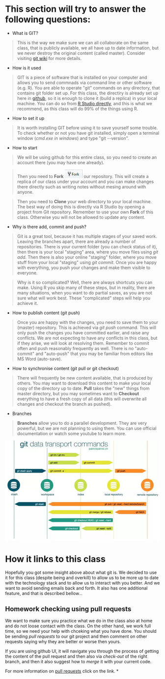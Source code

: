 # This section will try to answer the following questions:
* What is GIT?
> This is the way we make sure we can all collaborate on the same class, that is publicly available, we all have up to date information, but we never destroy the original content (called master). Consider visiting [git wiki](https://en.wikipedia.org/wiki/Git) for more details.
* How is it used
> GIT is a piece of software that is installed on your computer and allows you to send commnads via command line or other software (e.g. R). You are able to operate "git" commands on any directory, that contains git folder set up. 
> For this class, the directiry is already set up here in [github](https://github.com/ex-man/GeneralInsurance_Class), so it is enough to clone it (build a replica) in your local machine. You can do so from [R Studio directly](http://www.audhalbritter.com/wp-content/uploads/2016/12/Github-%E2%80%93-R-studio-Cheat-Sheet.pdf), and this is what we recommend, as this class will do 99% of the things using R.
* How to set it up
> It is worth installing GIT before using it to save yourself some trouble. To check whether or not you have git installed, simply open a terminal window (*cmd.exe in windows*) and type "git --version".
* How to start
> We will be using github for this entire class, so you need to create an account there (you may have one already).

> Then you need to **Fork** ![](About_git_files/Fork.png) our repository. This will create a replica of our class under your account and you can make changes there directly such as writing notes without mesing around with anyone. 

> Then you need to **Clone** your web directory to your local machine. The best way of doing this is directly via R Studio by opening a project from Git repository.
> Remember to use your own **Fork** of this class. Otherwise you will not be allowed to update any content.

* Why is there add, commit and push?
> Git is a great tool, because it has multiple stages of your saved work. Leaving the branches apart, there are already a number of repositories.
> There is your current folder (you can check status of it), then there is your local "staging" area, where you move files using *git add*.
> Then there is also your online "staging" folder, where you move stuff from your local "staging" using *git commit*.
> Once you are happy with everything, you push your changes and make them visible to everyone.

> Why is it so complicated? Well, there are always shortcuts you can make. Using R you skip many of these steps, but in reality, there are many situations,
> when you want to do partial saves, as you are not sure what will work best. These "complicated" steps will help you achieve it.

* How to publish content (git push)
> Once you are happy with the changes, you need to save them to your (master) repository. This is achieved via *git push* command. This will only push the changes you have committed earlier, and raise any conflicts. We are not expecting to have any conflicts in this class, but if they arise, we will look at resolving them.
> Remember to commit often and push reasonably frequently as well. There is no "auto-commit" and "auto-push" that you may be familiar from editors like MS Word (auto-save).

* How to synchronise content (git pull or git checkout)
> There will frequently be new content available, that is produced by others. You may want to download this content to make your local copy of the directory up to date. **Pull** takes the "new" things from master directory, but you may sometimes want to **Checkout** everything to have a fresh copy of all data (this will overwrite all changes and checkout the branch as pushed).

* Branches
> **Branches** allow you to do a parallel development. They are very powerful, but we are  not planning to using them. You can use official documentation or watch some youtube to learn more. 

![](About_git_files/GIT_Cheat_Sheet.png)

# How it links to this class
Hopefully you got some insight above about what git is. We decided to use it for this class (despite being and overkill) to allow us to be more up to date with the technology stack and to allow us to interact with you better. And we want to avoid sending emails back and forth. It also has one additional feature, and that is described bellow...

## Homework checking using pull requests
We want to make sure you practice what we do in the class also at home and do not loose contact with the class. On the other hand, we work full time, so we need your help with chceking what you have done. You should be sending *pull requests* to our git project and then comment on other requests saying why they are better or worse then yours.

If you are using github UI, it will navigate you through the process of getting the content of the pull request and then also via *check-out* of the right branch, and then it also suggest how to *merge* it with your current code.

For more information on [pull requests](https://help.github.com/articles/checking-out-pull-requests-locally/) click on the link. *
